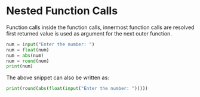 # **Nested Function Calls**
Function calls inside the function calls, innermost function calls are resolved first returned value is used as argument for the next outer function.

```py
num = input("Enter the number: ")
num = float(num)
num = abs(num)
num = round(num)
print(num)
```
The above snippet can also be written as:

```py
print(round(abs(float(input("Enter the number: ")))))
```
